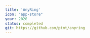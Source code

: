 ```yaml
---
title: 'AnyRing'
icon: "app-store"
year: 2020
status: completed
git: https://github.com/ptmt/anyring
---
```

